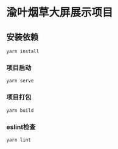 
# 渝叶烟草大屏展示项目

## 安装依赖
```
yarn install
```

### 项目启动
```
yarn serve
```

### 项目打包
```
yarn build
```

### eslint检查
```
yarn lint
```
